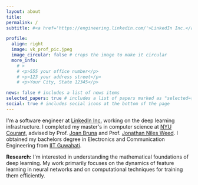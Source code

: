 ```yaml
---
layout: about
title:
permalink: /
subtitle: #<a href='https://engineering.linkedin.com/'>LinkedIn Inc.</a>

profile:
  align: right
  image: vk_prof_pic.jpeg
  image_circular: false # crops the image to make it circular
  more_info: 
    # >
    # <p>555 your office number</p>
    # <p>123 your address street</p>
    # <p>Your City, State 12345</p>

news: false # includes a list of news items
selected_papers: true # includes a list of papers marked as "selected={true}"
social: true # includes social icons at the bottom of the page
---
```


I'm a software engineer at <a href='https://engineering.linkedin.com/'>LinkedIn Inc.</a> working on the deep learning infrastructure. I completed my master's in computer science at [NYU Courant](https://cs.nyu.edu/home/index.html), advised by Prof. [Joan Bruna](https://cims.nyu.edu/~bruna/) and Prof. [Jonathan Niles Weed](https://www.jonathannilesweed.com/). I obtained my bachelors degree in Electronics and Communication Engineering from [IIT Guwahati](https://www.iitg.ac.in/).

**Research:** I'm interested in understanding the mathematical foundations of deep learning. My work primarily focuses on the dynamics of feature learning in neural networks and on computational techniques for training them efficiently.